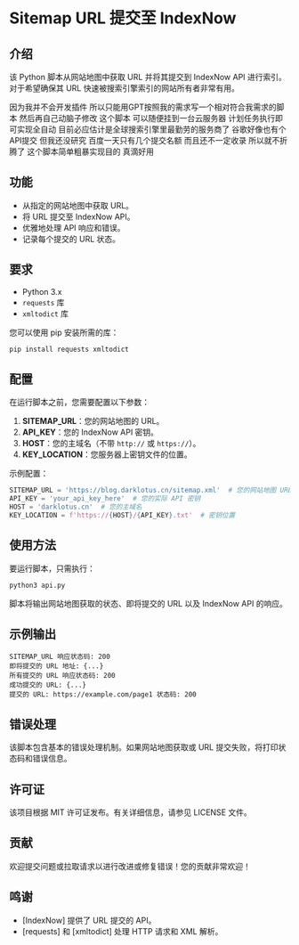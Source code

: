 # Sitemap URL 提交至 IndexNow

## 介绍

该 Python 脚本从网站地图中获取 URL 并将其提交到 IndexNow API 进行索引。对于希望确保其 URL 快速被搜索引擎索引的网站所有者非常有用。

因为我并不会开发插件 所以只能用GPT按照我的需求写一个相对符合我需求的脚本 然后再自己动脑子修改 这个脚本 可以随便挂到一台云服务器 计划任务执行即可实现全自动 目前必应估计是全球搜索引擎里最勤劳的服务商了 谷歌好像也有个API提交 但我还没研究 百度一天只有几个提交名额 而且还不一定收录 所以就不折腾了
这个脚本简单粗暴实现目的 真滴好用

## 功能

- 从指定的网站地图中获取 URL。
- 将 URL 提交至 IndexNow API。
- 优雅地处理 API 响应和错误。
- 记录每个提交的 URL 状态。

## 要求

- Python 3.x
- `requests` 库
- `xmltodict` 库

您可以使用 pip 安装所需的库：

```bash
pip install requests xmltodict
```

## 配置

在运行脚本之前，您需要配置以下参数：

1. **SITEMAP_URL**：您的网站地图的 URL。
2. **API_KEY**：您的 IndexNow API 密钥。
3. **HOST**：您的主域名（不带 `http://` 或 `https://`）。
4. **KEY_LOCATION**：您服务器上密钥文件的位置。

示例配置：

```python
SITEMAP_URL = 'https://blog.darklotus.cn/sitemap.xml'  # 您的网站地图 URL
API_KEY = 'your_api_key_here'  # 您的实际 API 密钥
HOST = 'darklotus.cn'  # 您的主域名
KEY_LOCATION = f'https://{HOST}/{API_KEY}.txt'  # 密钥位置
```

## 使用方法

要运行脚本，只需执行：

```bash
python3 api.py
```

脚本将输出网站地图获取的状态、即将提交的 URL 以及 IndexNow API 的响应。

## 示例输出

```
SITEMAP_URL 响应状态码: 200
即将提交的 URL 地址: {...}
所有提交的 URL 响应状态码: 200
成功提交的 URL: {...}
提交的 URL: https://example.com/page1 状态码: 200
```

## 错误处理

该脚本包含基本的错误处理机制。如果网站地图获取或 URL 提交失败，将打印状态码和错误信息。

## 许可证

该项目根据 MIT 许可证发布。有关详细信息，请参见 LICENSE 文件。

## 贡献

欢迎提交问题或拉取请求以进行改进或修复错误！您的贡献非常欢迎！

## 鸣谢

- [IndexNow] 提供了 URL 提交的 API。
- [requests] 和 [xmltodict] 处理 HTTP 请求和 XML 解析。
